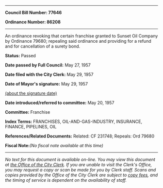 

********

**Council Bill Number: 77646**
   
**Ordinance Number: 86208**
********

 An ordinance revoking that certain franchise granted to Sunset Oil Company by Ordinance 79680; repealing said ordinance and providing for a refund and for cancellation of a surety bond.

**Status:** Passed
   
**Date passed by Full Council:** May 27, 1957
   
**Date filed with the City Clerk:** May 29, 1957
   
**Date of Mayor's signature:** May 29, 1957
   
[(about the signature date)](/~public/approvaldate.htm)
   
   
   
**Date introduced/referred to committee:** May 20, 1957
   
**Committee:** Franchise
   
   
**Index Terms:** FRANCHISES, OIL-AND-GAS-INDUSTRY, INSURANCE, FINANCE, PIPELINES, OIL

**References/Related Documents:** Related: CF 231748; Repeals: Ord 79680

**Fiscal Note:**_(No fiscal note available at this time)_
********

_No text for this document is available on-line. You may view this document at [the Office of the City Clerk](http://www.seattle.gov/leg/clerk/contactUs.htm). If you are unable to visit the Clerk's Office, you may request a copy or scan be made for you by Clerk staff. Scans and copies provided by the Office of the City Clerk are subject to [copy fees](http://clerk.seattle.gov/~public/clerkfees.htm), and the timing of service is dependent on the availability of staff._

